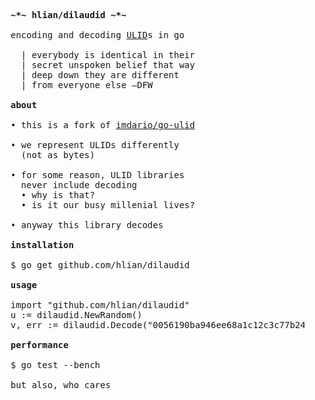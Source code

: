 <pre>

    <b>~*~ hlian/dilaudid ~*~</b>

    encoding and decoding <a href="https://github.com/alizain/ulid/blob/master/README.md">ULID</a>s in go
    
      | everybody is identical in their
      | secret unspoken belief that way
      | deep down they are different
      | from everyone else –DFW
    
    <b>about</b>
    
    • this is a fork of <a href="https://github.com/imdario/go-ulid">imdario/go-ulid</a>

    • we represent ULIDs differently
      (not as bytes)

    • for some reason, ULID libraries
      never include decoding
      • why is that?
      • is it our busy millenial lives?

    • anyway this library decodes
    
    <b>installation</b>
    
    $ go get github.com/hlian/dilaudid
    
    <b>usage</b>
    
    import "github.com/hlian/dilaudid"
    u := dilaudid.NewRandom()
    v, err := dilaudid.Decode("0056190ba946ee68a1c12c3c77b24399")
    
    <b>performance</b>
    
    $ go test --bench

    but also, who cares

</pre>
